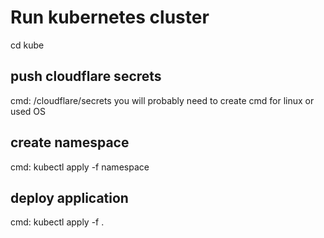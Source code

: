 # Run kubernetes cluster
cd kube
## push cloudflare secrets
cmd: /cloudflare/secrets
you will probably need to create cmd for linux or used OS
## create namespace
cmd: kubectl apply -f namespace
## deploy application
cmd: kubectl apply -f .

